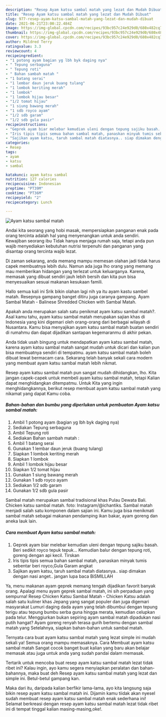 ```yaml
---
description: "Resep Ayam katsu sambal matah yang lezat dan Mudah Dibuat"
title: "Resep Ayam katsu sambal matah yang lezat dan Mudah Dibuat"
slug: 977-resep-ayam-katsu-sambal-matah-yang-lezat-dan-mudah-dibuat
date: 2021-06-21T23:00:22.484Z
image: https://img-global.cpcdn.com/recipes/93bc957c24e929d0/680x482cq70/ayam-katsu-sambal-matah-foto-resep-utama.jpg
thumbnail: https://img-global.cpcdn.com/recipes/93bc957c24e929d0/680x482cq70/ayam-katsu-sambal-matah-foto-resep-utama.jpg
cover: https://img-global.cpcdn.com/recipes/93bc957c24e929d0/680x482cq70/ayam-katsu-sambal-matah-foto-resep-utama.jpg
author: Mildred Terry
ratingvalue: 3.3
reviewcount: 4
recipeingredient:
- "1 potong ayam bagian yg lbh byk daging nya"
- " Tepung serbaguna"
- " Tepung roti"
- " Bahan sambah matah "
- "1 batang serai"
- "1 lembar daun jeruk buang tulang"
- "1 lombok keriting merah"
- "1 lombok"
- "1 lombok hijau besar"
- "1/2 tomat hijau"
- "1 siung bawang merah"
- "1 sdb royco ayam"
- "1/2 sdb garam"
- "1/2 sdb gula pasir"
recipeinstructions:
- "Geprek ayam biar melebar kemudian uleni dengan tepung sajiku basah. Beri sedikit royco tepuk tepuk... Kemudian balur dengan tepung roti, goreng dengan api kecil. Tirskan"
- "Iris tipis tipis semua bahan sambal matah, panaskan minyak tumis sebentar beri royco,Gula Garam angkat"
- "Sajikan ayam katsu, taruh sambal matah diatasnya.. siap dimakan dengan nasi anget.. jangan lupa baca BiSMILLAH"
categories:
- Resep
tags:
- ayam
- katsu
- sambal

katakunci: ayam katsu sambal 
nutrition: 127 calories
recipecuisine: Indonesian
preptime: "PT39M"
cooktime: "PT36M"
recipeyield: "2"
recipecategory: Lunch

---
```



![Ayam katsu sambal matah](https://img-global.cpcdn.com/recipes/93bc957c24e929d0/680x482cq70/ayam-katsu-sambal-matah-foto-resep-utama.jpg)

Andai kita seorang yang hobi masak, mempersiapkan panganan enak pada orang tercinta adalah hal yang menyenangkan untuk anda sendiri. Kewajiban seorang ibu Tidak hanya menjaga rumah saja, tetapi anda pun wajib menyediakan kebutuhan nutrisi terpenuhi dan panganan yang disantap orang tercinta wajib lezat.

Di zaman  sekarang, anda memang mampu memesan olahan jadi tidak harus capek membuatnya lebih dulu. Namun ada juga lho orang yang memang mau memberikan hidangan yang terlezat untuk keluarganya. Karena, memasak yang dibuat sendiri jauh lebih bersih dan kita pun bisa menyesuaikan sesuai makanan kesukaan famili. 

Hallo semua kali ini Srik bikin olahan lagi nih ya itu ayam kastu sambel matah. Resepnya gampang banget ditiru juga caranya gampang. Ayam Sambal Matah - Balinese Shredded Chicken with Sambal Matah.

Apakah anda merupakan salah satu penikmat ayam katsu sambal matah?. Asal kamu tahu, ayam katsu sambal matah merupakan sajian khas di Indonesia yang kini digemari oleh orang-orang dari berbagai wilayah di Nusantara. Kamu bisa menyajikan ayam katsu sambal matah buatan sendiri di rumahmu dan dapat dijadikan santapan kegemaranmu di akhir pekan.

Anda tidak usah bingung untuk mendapatkan ayam katsu sambal matah, karena ayam katsu sambal matah sangat mudah untuk dicari dan kalian pun bisa membuatnya sendiri di tempatmu. ayam katsu sambal matah boleh dibuat lewat bermacam cara. Sekarang telah banyak sekali cara modern yang membuat ayam katsu sambal matah lebih nikmat.

Resep ayam katsu sambal matah pun sangat mudah dihidangkan, lho. Kita jangan capek-capek untuk membeli ayam katsu sambal matah, tetapi Kalian dapat menghidangkan ditempatmu. Untuk Kita yang ingin menghidangkannya, berikut resep membuat ayam katsu sambal matah yang nikamat yang dapat Kamu coba.

<!--inarticleads1-->

##### Bahan-bahan dan bumbu yang diperlukan untuk pembuatan Ayam katsu sambal matah:

1. Ambil 1 potong ayam (bagian yg lbh byk daging nya)
1. Sediakan  Tepung serbaguna
1. Ambil  Tepung roti
1. Sediakan  Bahan sambah matah :
1. Ambil 1 batang serai
1. Gunakan 1 lembar daun jeruk (buang tulang)
1. Siapkan 1 lombok keriting merah
1. Siapkan 1 lombok
1. Ambil 1 lombok hijau besar
1. Siapkan 1/2 tomat hijau
1. Gunakan 1 siung bawang merah
1. Gunakan 1 sdb royco ayam
1. Sediakan 1/2 sdb garam
1. Gunakan 1/2 sdb gula pasir


Sambal matah merupakan sambal tradisional khas Pulau Dewata Bali. Chicken katsu sambal matah. foto: Instagram/@ichantiks. Sambal matah menjadi salah satu komponen dalam sajian ini. Kamu juga bisa menikmati sambal matah sebagai makanan pendamping ikan bakar, ayam goreng dan aneka lauk lain. 

<!--inarticleads2-->

##### Cara membuat Ayam katsu sambal matah:

1. Geprek ayam biar melebar kemudian uleni dengan tepung sajiku basah. Beri sedikit royco tepuk tepuk... Kemudian balur dengan tepung roti, goreng dengan api kecil. Tirskan
1. Iris tipis tipis semua bahan sambal matah, panaskan minyak tumis sebentar beri royco,Gula Garam angkat
1. Sajikan ayam katsu, taruh sambal matah diatasnya.. siap dimakan dengan nasi anget.. jangan lupa baca BiSMILLAH


Ya, menu makanan ayam geprek memang tengah dijadikan favorit banyak orang. Apalagi menu ayam geprek sambal matah, ini sih perpaduan yang sempurna! Resep Chicken Katsu Sambal Matah - Chicken Katsu adalah salah satu kuliner khas Jepang yang sangat populer dan juga digemari masyarakat Lumuri daging dada ayam yang telah dibumbui dengan tepung terigu atau tepung bumbu serba guna hingga merata, kemudian celupkan pada telur. Menggiurkan bukan sepiring ayam sambal matah dipadukan nasi putih hangat? Ayam goreng renyah terasa gurih bertemu dengan sambal matah yang Setelahnya, siapkan bahan-bahan untuk sambal matah. 

Ternyata cara buat ayam katsu sambal matah yang lezat simple ini mudah sekali ya! Semua orang mampu memasaknya. Cara Membuat ayam katsu sambal matah Sangat cocok banget buat kalian yang baru akan belajar memasak atau juga untuk anda yang sudah pandai dalam memasak.

Tertarik untuk mencoba buat resep ayam katsu sambal matah lezat tidak ribet ini? Kalau ingin, ayo kamu segera menyiapkan peralatan dan bahan-bahannya, maka buat deh Resep ayam katsu sambal matah yang lezat dan simple ini. Betul-betul gampang kan. 

Maka dari itu, daripada kalian berfikir lama-lama, ayo kita langsung saja bikin resep ayam katsu sambal matah ini. Dijamin kamu tiidak akan nyesel sudah membuat resep ayam katsu sambal matah enak sederhana ini! Selamat berkreasi dengan resep ayam katsu sambal matah lezat tidak ribet ini di tempat tinggal kalian masing-masing,oke!.


